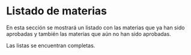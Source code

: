 Listado de materias
=======================

En esta sección se mostrará un listado con las materias que ya han sido aprobadas y también las materias que aún no han sido aprobadas.  

Las listas se encuentran completas.

